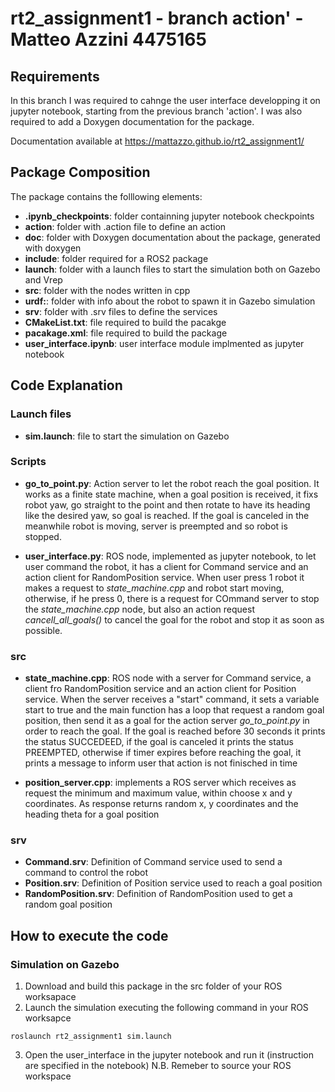 # rt2_assignment1 - branch action' - Matteo Azzini 4475165

## Requirements
In this branch I was required to cahnge the user interface developping it on jupyter notebook, starting from the previous branch 'action'. I was also required to add a Doxygen documentation for the package.

Documentation available at https://mattazzo.github.io/rt2_assignment1/

## Package Composition
The package contains the folllowing elements:</br>
- **.ipynb_checkpoints**: folder containning jupyter notebook checkpoints
- **action**: folder with .action file to define an action</br>
- **doc**: folder with Doxygen documentation about the package, generated with doxygen </br>
- **include**: folder required for a ROS2 package </br>
- **launch**: folder with a launch files to start the simulation both on Gazebo and Vrep</br>
- **src**: folder with the nodes written in cpp </br>
- **urdf:**: folder with info about the robot to spawn it in Gazebo simulation 
- **srv**: folder with .srv files to define the services</br>
- **CMakeList.txt**: file required to build the pacakge</br>
- **pacakage.xml**: file required to build the package</br>
- **user_interface.ipynb**: user interface module implmented as jupyter notebook

## Code Explanation

### Launch files
- **sim.launch**: file to start the simulation on Gazebo 

### Scripts
- **go_to_point.py**: Action server to let the robot reach the goal position. It works as a finite state machine, when a goal position is received, it fixs robot yaw, go straight to the point and then rotate to have its heading like the desired yaw, so goal is reached. If the goal is canceled in the meanwhile robot is moving, server is preempted and so robot is stopped. 

- **user_interface.py**: ROS node, implemented as jupyter notebook, to let user command the robot, it has a client for Command service and an action client for RandomPosition service. When user press 1 robot it makes a request to *state_machine.cpp* and robot start moving, otherwise, if he press 0, there is a request for COmmand server to stop the *state_machine.cpp* node, but also an action request *cancell_all_goals()* to cancel the goal for the robot and stop it as soon as possible.  

### src
- **state_machine.cpp**: ROS node with a server for Command service, a client fro RandomPosition service and an action client for Position service. When the server receives a "start" command, it sets a variable start to true and the main function has a loop that request a random goal position, then send it as a goal for the action server *go_to_point.py* in order to reach the goal. If the goal is reached before 30 seconds it prints the status SUCCEDEED, if the goal is canceled it prints the status PREEMPTED, otherwise if timer expires before reaching the goal, it prints a message to inform user that action is not finisched in time

- **position_server.cpp**: implements a ROS server which receives as request the minimum and maximum value, within choose x and y coordinates. As response returns random x, y coordinates and the heading theta for a goal position

### srv
- **Command.srv**: Definition of Command service used to send a command to control the robot  </br>
- **Position.srv**: Definition of Position service used to reach a goal position</br>
- **RandomPosition.srv**: Definition of RandomPosition used to get a random goal position</br>

## How to execute the code
### Simulation on Gazebo 
1. Download and build this package in the src folder of your ROS worksapace
2. Launch the simulation executing the following command in your ROS worksapce
```
roslaunch rt2_assignment1 sim.launch
```
3. Open the user_interface in the jupyter notebook and run it (instruction are specified in the notebook)
N.B. Remeber to source your ROS workspace 
